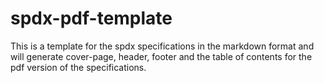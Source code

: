 # spdx-pdf-template
This is a template for the spdx specifications in the markdown format and will generate cover-page, header, footer and the table of contents for the pdf version of the specifications.
